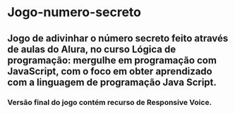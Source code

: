 # Jogo-numero-secreto

## Jogo de adivinhar o número secreto feito através de aulas do Alura, no curso Lógica de programação: mergulhe em programação com JavaScript, com o foco em obter aprendizado com a linguagem de programação Java Script. 

### Versão final do jogo contém recurso de Responsive Voice.
